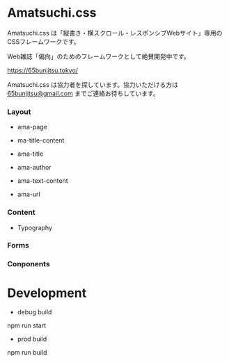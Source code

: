 # Amatsuchi.css

Amatsuchi.css は「縦書き・横スクロール・レスポンシブWebサイト」専用のCSSフレームワークです。

Web雑誌「偏向」のためのフレームワークとして絶賛開発中です。

https://65bunjitsu.tokyo/

Amatsuchi.css は協力者を探しています。協力いただける方は 65bunjitsu@gmail.com までご連絡お待ちしています。


### Layout

- ama-page

- ma-title-content

- ama-title

- ama-author

- ama-text-content

- ama-url

### Content

- Typography

### Forms

### Conponents

# Development

- debug build

npm run start

- prod build

npm run build